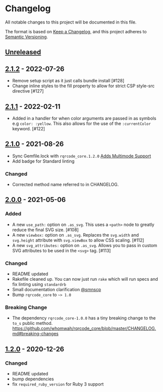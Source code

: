 # Changelog

All notable changes to this project will be documented in this file.

The format is based on [Keep a Changelog](https://keepachangelog.com/en/1.0.0/),
and this project adheres to [Semantic Versioning](https://semver.org/spec/v2.0.0.html).

## [Unreleased]

## [2.1.2] - 2022-07-26

* Remove setup script as it just calls bundle install [#128]
* Change inline styles to the fill property to allow for strict CSP style-src directive [#127]

## [2.1.1] - 2022-02-11

- Added in a handler for when color arguments are passed in as symbols e.g `color: :yellow`. This also allows for the use of the `:currentColor` keyword. [#122]

## [2.1.0] - 2021-08-26

- Sync Gemfile.lock with `rqrcode_core.1.2.0` [Adds Multimode Support](https://github.com/whomwah/rqrcode_core#multiple-encoding-support)
- Add badge for Standard linting

### Changed

- Corrected method name referred to in CHANGELOG.

## [2.0.0] - 2021-05-06

### Added

- A new `use_path:` option on `.as_svg`. This uses a `<path>` node to greatly reduce the final SVG size. [#108]
- A new `viewbox:` option on `.as_svg`. Replaces the `svg.width` and `svg.height` attribute with `svg.viewBox` to allow CSS scaling. [#112]
- A new `svg_attributes:` option on `.as_svg`. Allows you to pass in custom SVG attributes to be used in the `<svg>` tag. [#113]

### Changed

- README updated
- Rakefile cleaned up. You can now just run `rake` which will run specs and fix linting using `standardrb`
- Small documentation clarification [@smnscp](https://github.com/smnscp)
- Bump `rqrcode_core` to `~> 1.0`

### Breaking Change

- The dependency `rqrcode_core-1.0.0` has a tiny breaking change to the `to_s` public method. https://github.com/whomwah/rqrcode_core/blob/master/CHANGELOG.md#breaking-changes

## [1.2.0] - 2020-12-26

### Changed

- README updated
- bump dependencies
- fix `required_ruby_version` for Ruby 3 support

[unreleased]: https://github.com/whomwah/rqrcode/compare/v2.1.2...HEAD
[2.1.2]: https://github.com/whomwah/rqrcode/compare/v2.1.1...v2.1.2
[2.1.1]: https://github.com/whomwah/rqrcode/compare/v2.1.0...v2.1.1
[2.1.0]: https://github.com/whomwah/rqrcode/compare/v2.0.0...v2.1.0
[2.0.0]: https://github.com/whomwah/rqrcode/compare/v1.2.0...v2.0.0
[1.2.0]: https://github.com/whomwah/rqrcode/compare/v1.1.1...v1.2.0
